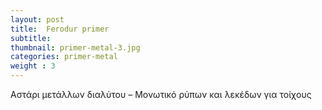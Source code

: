 ```yaml
---
layout: post
title:  Ferodur primer
subtitle: 
thumbnail: primer-metal-3.jpg 
categories: primer-metal
weight : 3
---
```


Αστάρι μετάλλων διαλύτου – Μονωτικό ρύπων και λεκέδων για τοίχους